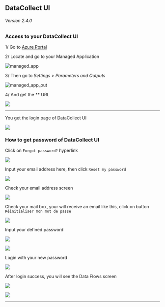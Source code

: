 ## DataCollect UI

###### Version 2.4.0

### Access to your DataCollect UI

1/ Go to [Azure Portal](https://portal.azure.com)

2/ Locate and go to your Managed Application

![managed_app](imgs/managed_app.png "")

3/ Then go to *Settings* > *Parameters and Outputs*

![managed_app_out](imgs/managed_app_out.png "")

4/ And get the ** URL

![](imgs/datacollect_url.png "")

---

You get the login page of DataCollect UI

![](imgs/datacollect_ui_login1.png "")

### How to get password of DataCollect UI

Click on `Forgot password?` hyperlink

![](imgs/datacollect_ui_login2.png "")

Input your email address here, then click `Reset my password`

![](imgs/datacollect_ui_forgotpwd.png "")

Check your email address screen

![](imgs/datacollect_ui_forgotpwd_success.png "")

Check your mail box, your will receive an email like this, click on button `Réinitialiser mon mot de passe`

![](imgs/datacollect_ui_forgotpwd_email_received.png "")

Input your defined password

![](imgs/datacollect_ui_new_pwd.png "")

![](imgs/datacollect_ui_new_pwd_success.png "")

Login with your new password

![](imgs/datacollect_ui_login.png "")

After login success, you will see the Data Flows screen

![](imgs/datacollect_ui_flows.png "")

![](imgs/datacollect_ui_connectors.png "")

---